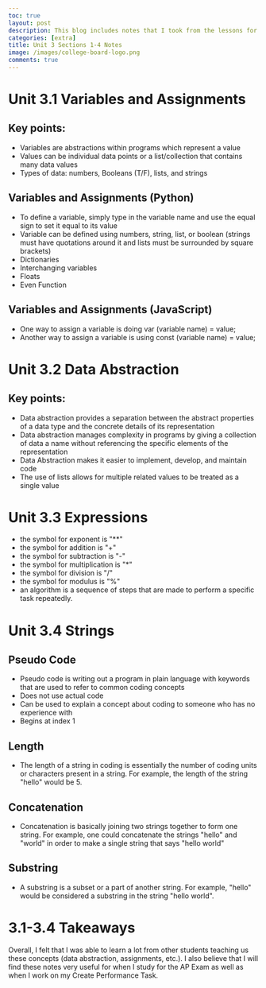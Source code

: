 ```yaml
---
toc: true
layout: post
description: This blog includes notes that I took from the lessons for sections 1-4.
categories: [extra]
title: Unit 3 Sections 1-4 Notes
image: /images/college-board-logo.png
comments: true
---
```


# Unit 3.1 Variables and Assignments

## Key points:
- Variables are abstractions within programs which represent a value
- Values can be individual data points or a list/collection that contains many data values
- Types of data: numbers, Booleans (T/F), lists, and strings

## Variables and Assignments (Python)
- To define a variable, simply type in the variable name and use the equal sign to set it equal to its value
- Variable can be defined using numbers, string, list, or boolean (strings must have quotations around it and lists must be surrounded by square brackets)
- Dictionaries
- Interchanging variables
- Floats
- Even Function

## Variables and Assignments (JavaScript)
- One way to assign a variable is doing var (variable name) = value;
- Another way to assign a variable is using const (variable name) = value;

# Unit 3.2 Data Abstraction

## Key points:
- Data abstraction provides a separation between the abstract properties of a data type and the concrete details of its representation
- Data abstraction manages complexity in programs by giving a collection of data a name without referencing the specific elements of the representation
- Data Abstraction makes it easier to implement, develop, and maintain code
- The use of lists allows for multiple related values to be treated as a single value


# Unit 3.3 Expressions

- the symbol for exponent is "**"
- the symbol for addition is "+"  
- the symbol for subtraction is "-"  
- the symbol for multiplication is "*"  
- the symbol for division is "/"
- the symbol for modulus is "%" 
- an algorithm is a sequence of steps that are made to perform a specific task repeatedly.



# Unit 3.4 Strings

## Pseudo Code
- Pseudo code is writing out a program in plain language with keywords that are used to refer to common coding concepts
- Does not use actual code
- Can be used to explain a concept about coding to someone who has no experience with
- Begins at index 1

## Length
- The length of a string in coding is essentially the number of coding units or characters present in a string. For example, the length of the string "hello" would be 5.

## Concatenation
- Concatenation is basically joining two strings together to form one string. For example, one could concatenate the strings "hello" and "world" in order to make a single string that says "hello world"

## Substring
- A substring is a subset or a part of another string. For example, "hello" would be considered a substring in the string "hello world".


# 3.1-3.4 Takeaways

Overall, I felt that I was able to learn a lot from other students teaching us these concepts (data abstraction, assignments, etc.). I also believe that I will find these notes very useful for when I study for the AP Exam as well as when I work on my Create Performance Task. 